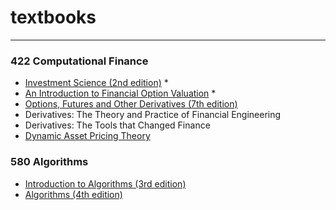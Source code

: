 # textbooks

---

### 422 Computational Finance

- [Investment Science (2nd edition)](http://www.gbv.de/dms/zbw/732502993.pdf) *
- [An Introduction to Financial Option Valuation](http://stocksfirst.com/books/trading-econ-investing/An%20Introduction%20to%20Financial%20Option%20Valuation%20-%20Mathematics,%20Stochastics%20and%20Computation%20-%20Higham%202004.pdf) *
- [Options, Futures and Other Derivatives (7th edition)](http://raudys.com/kursas/Options,%20Futures%20and%20Other%20Derivatives%207th%20John%20Hull.pdf)
- Derivatives: The Theory and Practice of Financial Engineering
- Derivatives: The Tools that Changed Finance
- [Dynamic Asset Pricing Theory](http://lib.cufe.edu.cn/upload_files/file/20140522/3_20140522_9-Dynamic%20Asset%20Pricing%20Theory(Duffie).pdf)


### 580 Algorithms

- [Introduction to Algorithms (3rd edition)](http://bayanbox.ir/view/4177858657730907268/introduction-to-algorithms-3rd-edition.pdf)
- [Algorithms (4th edition)](ftp://91.193.236.10/pub/docs/linux-support/computer%20science/data%20Structures%20&%20algorithms/%5BPearson%5D%20-%20Algorithms,%204th%20ed.%20-%20%5BSedgewick,%20Wayne%5D.pdf)
